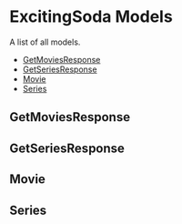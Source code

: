 # ExcitingSoda Models

A list of all models.
- [GetMoviesResponse](#getmoviesresponse)
- [GetSeriesResponse](#getseriesresponse)
- [Movie](#movie)
- [Series](#series)

## GetMoviesResponse

## GetSeriesResponse

## Movie

## Series



